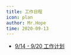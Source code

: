 ```yaml
---
title: 工作日程
icon: plan
author: Mr.Hope
time: 2020-09-13
---
```


- [9/14 - 9/20 工作计划](week1.md)
